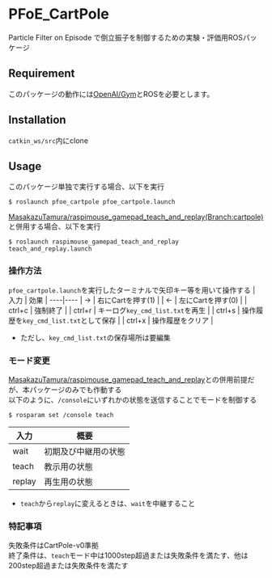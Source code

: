 # PFoE_CartPole
Particle Filter on Episode で倒立振子を制御するための実験・評価用ROSパッケージ


## Requirement
このパッケージの動作には[OpenAI/Gym](https://github.com/openai/gym)とROSを必要とします。

## Installation
`catkin_ws/src`内にclone

## Usage
このパッケージ単独で実行する場合、以下を実行
```
$ roslaunch pfoe_cartpole pfoe_cartpole.launch
```
[MasakazuTamura/raspimouse_gamepad_teach_and_replay(Branch:cartpole)](https://github.com/MasakazuTamura/raspimouse_gamepad_teach_and_replay/tree/cartpole)と併用する場合、以下を実行
```
$ roslaunch raspimouse_gamepad_teach_and_replay teach_and_replay.launch
```

### 操作方法
`pfoe_cartpole.launch`を実行したターミナルで矢印キー等を用いて操作する
| 入力 | 効果 |
----|----
| → | 右にCartを押す(1) |
| ← | 左にCartを押す(0) |
| ctrl+c | 強制終了 |
| ctrl+r | キーログ`key_cmd_list.txt`を再生 |
| ctrl+s | 操作履歴を`key_cmd_list.txt`として保存 |
| ctrl+x | 操作履歴をクリア |
- ただし、`key_cmd_list.txt`の保存場所は要編集

### モード変更
[MasakazuTamura/raspimouse_gamepad_teach_and_replay](https://github.com/MasakazuTamura/raspimouse_gamepad_teach_and_replay/tree/cartpole)との併用前提だが、本パッケージのみでも作動する  
以下のように、`/console`にいずれかの状態を送信することでモードを制御する
```
$ rosparam set /console teach
```
| 入力 | 概要 |
----|----
| wait | 初期及び中継用の状態 |
| teach | 教示用の状態 |
| replay | 再生用の状態 |
- `teach`から`replay`に変えるときは、`wait`を中継すること

### 特記事項
失敗条件はCartPole-v0準拠  
終了条件は、`teach`モード中は1000step超過または失敗条件を満たす、他は200step超過または失敗条件を満たす
